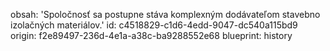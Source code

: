 obsah: 'Spoločnosť sa postupne stáva komplexným dodávateľom stavebno izolačných materiálov.'
id: c4518829-c1d6-4edd-9047-dc540a115bd9
origin: f2e89497-236d-4e1a-a38c-ba9288552e68
blueprint: history
